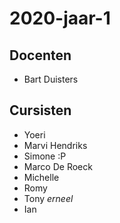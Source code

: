 # 2020-jaar-1
## Docenten

- Bart Duisters

## Cursisten
- Yoeri
- Marvi Hendriks
- Simone :P
- Marco De Roeck
- Michelle
- Romy
- Tony $erneel$
- Ian
